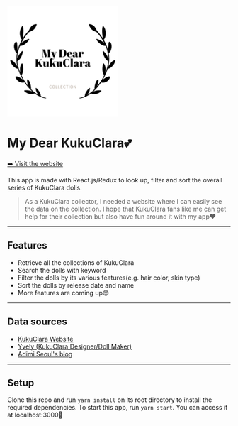 <img src="https://github.com/nh0627/kukuclara-collection/blob/main/public/img/logo.png" alt="My Dear KukuClara Logo" width="250" height="250" />

My Dear KukuClara💕
======================

[➡️ Visit the website](http://my-dear-kukuclara.netlify.com)

This app is made with React.js/Redux to look up, filter and sort the overall series of KukuClara dolls.
> As a KukuClara collector, I needed a website where I can easily see the data on the collection. I hope that KukuClara fans like me can get help for their collection but also have fun around it with my app❤

---

## Features
- Retrieve all the collections of KukuClara
- Search the dolls with keyword
- Filter the dolls by its various features(e.g. hair color, skin type)
- Sort the dolls by release date and name
- More features are coming up😊

---

## Data sources
- [KukuClara Website](http://kukuclara.com/) 
- [Yvely (KukuClara Designer/Doll Maker)](http://instagram.com/kukuclara)
- [Adimi Seoul's blog](http://blog.naver.com/a_lim23)

---

## Setup
Clone this repo and run `yarn install` on its root directory to install the required dependencies.
To start this app, run `yarn start`. You can access it at localhost:3000🎈
